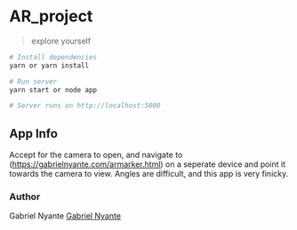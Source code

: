# AR_project

> explore yourself

```bash
# Install dependencies
yarn or yarn install

# Run server
yarn start or node app

# Server runs on http://localhost:5000 
```

## App Info
Accept for the camera to open, and navigate to (https://gabrielnyante.com/armarker.html) on a seperate device and point it towards the camera to view. Angles are difficult, 
and this app is very finicky.

### Author

Gabriel Nyante
[Gabriel Nyante](https://gabrielnyante.com)
